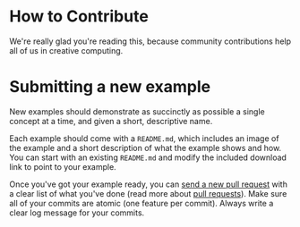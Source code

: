 # How to Contribute

We're really glad you're reading this, because community contributions help all of us in creative computing.

# Submitting a new example

New examples should demonstrate as succinctly as possible a single concept at a time, and given a short, descriptive name.

Each example should come with a `README.md`, which includes an image of the example and a short description of what the example shows and how. You can start with an existing `README.md` and modify the included download link to point to your example.

Once you've got your example ready, you can [send a new pull request](https://github.com/XRRCA/CreativeCoding/compare?expand=1) with a clear list of what you've done (read more about [pull requests](http://help.github.com/pull-requests/)). Make sure all of your commits are atomic (one feature per commit). Always write a clear log message for your commits.
